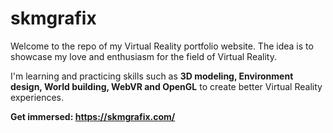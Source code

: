# skmgrafix
Welcome to the repo of my Virtual Reality portfolio website. The idea is to showcase my love and enthusiasm for the field of Virtual Reality.

I'm learning and practicing skills such as **3D modeling, Environment design, World building, WebVR and OpenGL** to create better Virtual Reality experiences.

**Get immersed: https://skmgrafix.com/**
